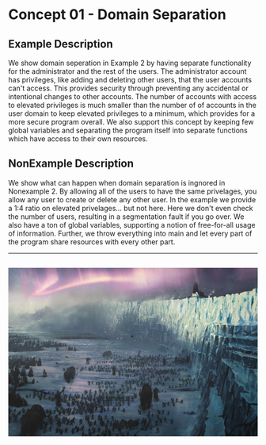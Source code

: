 # Concept 01 - Domain Separation

## Example Description
We show domain seperation in Example 2 by having separate functionality for 
the administrator and the rest of the users. The administrator account has 
privileges, like adding and deleting other users, that the user accounts can't 
access. This provides security through preventing any accidental or intentional 
changes to other accounts. The number 
of accounts with access to elevated privileges is much smaller than the number 
of of accounts in the user domain to keep elevated privileges to a minimum, 
which provides for a more secure program overall. We also support this concept 
by keeping few global variables and separating the program itself into separate 
functions which have access to their own resources. 


## NonExample Description
We show what can happen when domain separation is ingnored in Nonexample 2. 
By allowing all of the users to have the same privelages, you allow any user to 
create or delete any other user. In the example we provide a 1:4 ratio on 
elevated privelages... but not here. Here we don't even check the number of 
users, resulting in a segmentation fault if you go over. We also have a ton of 
global variables, supporting a notion of free-for-all usage of information. 
Further, we throw everything into main and let every part of the program share 
resources with every other part. 

----
![DomainSeparation](/Concept01-DomainSeparation/domainseperation.jpg)
----